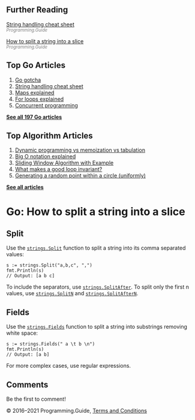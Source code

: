<span class="underline"></span>

<span class="underline"></span>

Further Reading
---------------

[String handling cheat sheet](string-functions-reference-cheat-sheet.html)  
<span style="color: grey; font-style: italic; font-size: smaller">Programming.Guide</span>

[How to split a string into a slice](split-string-into-slice.html)  
<span style="color: grey; font-style: italic; font-size: smaller">Programming.Guide</span>

Top Go Articles
---------------

1.  [Go gotcha](go-gotcha.html)
2.  [String handling cheat sheet](string-functions-reference-cheat-sheet.html)
3.  [Maps explained](maps-explained.html)
4.  [For loops explained](for-loop.html)
5.  [Concurrent programming](go-concurrency-tutorial.html)

[**See all 197 Go articles**](index.html)

<span class="underline"></span>

Top Algorithm Articles
----------------------

1.  [Dynamic programming vs memoization vs tabulation](../dynamic-programming-vs-memoization-vs-tabulation.html)
2.  [Big O notation explained](../big-o-notation-explained.html)
3.  [Sliding Window Algorithm with Example](../sliding-window-example.html)
4.  [What makes a good loop invariant?](../what-makes-a-good-loop-invariant.html)
5.  [Generating a random point within a circle (uniformly)](../random-point-within-circle.html)

[**See all articles**](../index.html)

Go: How to split a string into a slice
======================================

Split
-----

Use the [`strings.Split`](https://golang.org/pkg/strings/#Split) function to split a string into its comma separated values:

    s := strings.Split("a,b,c", ",")
    fmt.Println(s)
    // Output: [a b c]

To include the separators, use [`strings.SplitAfter`](https://golang.org/pkg/strings/#SplitAfter). To split only the first n values, use [`strings.SplitN`](https://golang.org/pkg/strings/#SplitN) and [`strings.SplitAfterN`](https://golang.org/pkg/strings/#SplitAfterN).

Fields
------

Use the [`strings.Fields`](https://golang.org/pkg/strings/#Fields) function to split a string into substrings removing white space:

    s := strings.Fields(" a \t b \n")
    fmt.Println(s)
    // Output: [a b]

For more complex cases, use regular expressions.

Comments
--------

Be the first to comment!

© 2016–2021 Programming.Guide, [Terms and Conditions](../terms-and-conditions.html)
